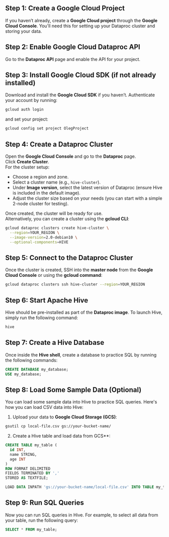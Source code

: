 ## Step 1: **Create a Google Cloud Project**
If you haven’t already, create a **Google Cloud project** through the **Google Cloud Console**. You'll need this for setting up your Dataproc cluster and storing your data.

## Step 2: **Enable Google Cloud Dataproc API**
Go to the **Dataproc API** page and enable the API for your project.

## Step 3: **Install Google Cloud SDK (if not already installed)**
Download and install the **Google Cloud SDK** if you haven’t. Authenticate your account by running:

```bash
gcloud auth login
```
and set your project:
```bash 
gcloud config set project OlegProject
```

## Step 4: **Create a Dataproc Cluster**
Open the **Google Cloud Console** and go to the **Dataproc** page.  
Click **Create Cluster**.  
For the cluster setup:
- Choose a region and zone.
- Select a cluster name (e.g., `hive-cluster`).
- Under **Image version**, select the latest version of Dataproc (ensure Hive is included in the default image).
- Adjust the cluster size based on your needs (you can start with a simple 2-node cluster for testing).

Once created, the cluster will be ready for use.  
Alternatively, you can create a cluster using the **gcloud CLI**:

```bash
gcloud dataproc clusters create hive-cluster \
  --region=YOUR_REGION \
  --image-version=2.0-debian10 \
  --optional-components=HIVE
```
## Step 5: **Connect to the Dataproc Cluster**
Once the cluster is created, SSH into the **master node** from the **Google Cloud Console** or using the **gcloud command**:

```bash
gcloud dataproc clusters ssh hive-cluster --region=YOUR_REGION
```

## Step 6: **Start Apache Hive**
Hive should be pre-installed as part of the **Dataproc image**. To launch Hive, simply run the following command:

```bash
hive
```

## Step 7: **Create a Hive Database**
Once inside the **Hive shell**, create a database to practice SQL by running the following commands:

```sql
CREATE DATABASE my_database;
USE my_database;
```

## Step 8: **Load Some Sample Data (Optional)**
You can load some sample data into Hive to practice SQL queries. Here's how you can load CSV data into Hive:

 1. Upload your data to **Google Cloud Storage (GCS)**:

```bash
gsutil cp local-file.csv gs://your-bucket-name/
```
 2. Create a Hive table and load data from GCS**:

```sql
CREATE TABLE my_table (
  id INT,
  name STRING,
  age INT
)
ROW FORMAT DELIMITED
FIELDS TERMINATED BY ','
STORED AS TEXTFILE;

LOAD DATA INPATH 'gs://your-bucket-name/local-file.csv' INTO TABLE my_table;
```
## Step 9: **Run SQL Queries**
Now you can run SQL queries in Hive. For example, to select all data from your table, run the following query:

```sql
SELECT * FROM my_table;

